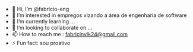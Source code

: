 - 👋 Hi, I’m @fabricio-eng
- 👀 I’m interested in empregos vizando a área de engenharia de software
- 🌱 I’m currently learning ...
- 💞️ I’m looking to collaborate on ...
- 📫 How to reach me : fabricinvlk24@gmail.com
- ⚡ Fun fact: sou proativo 

<!---
fabricio-eng/fabricio-eng is a ✨ special ✨ repository because its `README.md` (this file) appears on your GitHub profile.
You can click the Preview link to take a look at your changes.
--->
